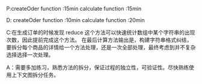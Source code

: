 P:createOder function :15min
calculate function :15min

D: createOder function :10min
calculate function :20min

C:在生成订单的时候发现 reduce 这个方法可以快速统计数组中某个字符串的出现次数，因此提前完成这个方法。
  在最后计算方法输出是，构建字符串格式纠结，要拆分每个商品的详情给一个方法处理，还是一次全部处理，最终考虑到并不复杂选择选择一次处理。

A：需要多加练习，熟悉方法的拆分，保证过程的独立性，可验证性。尽快熟练使用上下文图拆分任务。